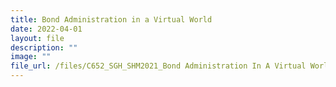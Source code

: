 ```yaml
---
title: Bond Administration in a Virtual World
date: 2022-04-01
layout: file
description: ""
image: ""
file_url: /files/C652_SGH_SHM2021_Bond Administration In A Virtual World.pdf
---
```

